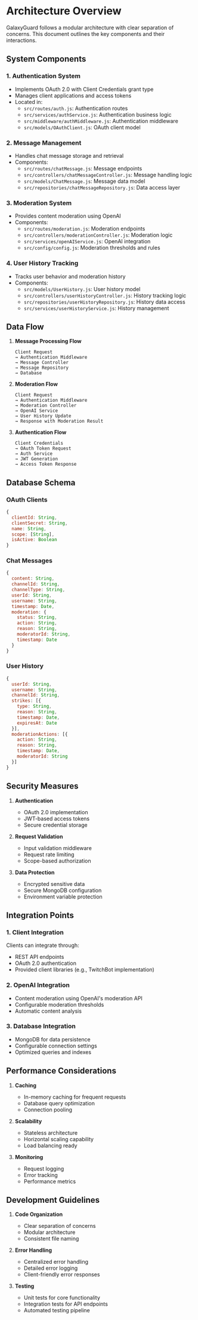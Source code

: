 # Architecture Overview

GalaxyGuard follows a modular architecture with clear separation of concerns. This document outlines the key components and their interactions.

## System Components

### 1. Authentication System
- Implements OAuth 2.0 with Client Credentials grant type
- Manages client applications and access tokens
- Located in:
  - `src/routes/auth.js`: Authentication routes
  - `src/services/authService.js`: Authentication business logic
  - `src/middleware/authMiddleware.js`: Authentication middleware
  - `src/models/OAuthClient.js`: OAuth client model

### 2. Message Management
- Handles chat message storage and retrieval
- Components:
  - `src/routes/chatMessage.js`: Message endpoints
  - `src/controllers/chatMessageController.js`: Message handling logic
  - `src/models/ChatMessage.js`: Message data model
  - `src/repositories/chatMessageRepository.js`: Data access layer

### 3. Moderation System
- Provides content moderation using OpenAI
- Components:
  - `src/routes/moderation.js`: Moderation endpoints
  - `src/controllers/moderationController.js`: Moderation logic
  - `src/services/openAIService.js`: OpenAI integration
  - `src/config/config.js`: Moderation thresholds and rules

### 4. User History Tracking
- Tracks user behavior and moderation history
- Components:
  - `src/models/UserHistory.js`: User history model
  - `src/controllers/userHistoryController.js`: History tracking logic
  - `src/repositories/userHistoryRepository.js`: History data access
  - `src/services/userHistoryService.js`: History management

## Data Flow

1. **Message Processing Flow**
   ```
   Client Request
   → Authentication Middleware
   → Message Controller
   → Message Repository
   → Database
   ```

2. **Moderation Flow**
   ```
   Client Request
   → Authentication Middleware
   → Moderation Controller
   → OpenAI Service
   → User History Update
   → Response with Moderation Result
   ```

3. **Authentication Flow**
   ```
   Client Credentials
   → OAuth Token Request
   → Auth Service
   → JWT Generation
   → Access Token Response
   ```

## Database Schema

### OAuth Clients
```javascript
{
  clientId: String,
  clientSecret: String,
  name: String,
  scope: [String],
  isActive: Boolean
}
```

### Chat Messages
```javascript
{
  content: String,
  channelId: String,
  channelType: String,
  userId: String,
  username: String,
  timestamp: Date,
  moderation: {
    status: String,
    action: String,
    reason: String,
    moderatorId: String,
    timestamp: Date
  }
}
```

### User History
```javascript
{
  userId: String,
  username: String,
  channelId: String,
  strikes: [{
    type: String,
    reason: String,
    timestamp: Date,
    expiresAt: Date
  }],
  moderationActions: [{
    action: String,
    reason: String,
    timestamp: Date,
    moderatorId: String
  }]
}
```

## Security Measures

1. **Authentication**
   - OAuth 2.0 implementation
   - JWT-based access tokens
   - Secure credential storage

2. **Request Validation**
   - Input validation middleware
   - Request rate limiting
   - Scope-based authorization

3. **Data Protection**
   - Encrypted sensitive data
   - Secure MongoDB configuration
   - Environment variable protection

## Integration Points

### 1. Client Integration
Clients can integrate through:
- REST API endpoints
- OAuth 2.0 authentication
- Provided client libraries (e.g., TwitchBot implementation)

### 2. OpenAI Integration
- Content moderation using OpenAI's moderation API
- Configurable moderation thresholds
- Automatic content analysis

### 3. Database Integration
- MongoDB for data persistence
- Configurable connection settings
- Optimized queries and indexes

## Performance Considerations

1. **Caching**
   - In-memory caching for frequent requests
   - Database query optimization
   - Connection pooling

2. **Scalability**
   - Stateless architecture
   - Horizontal scaling capability
   - Load balancing ready

3. **Monitoring**
   - Request logging
   - Error tracking
   - Performance metrics

## Development Guidelines

1. **Code Organization**
   - Clear separation of concerns
   - Modular architecture
   - Consistent file naming

2. **Error Handling**
   - Centralized error handling
   - Detailed error logging
   - Client-friendly error responses

3. **Testing**
   - Unit tests for core functionality
   - Integration tests for API endpoints
   - Automated testing pipeline

